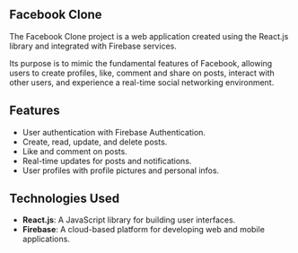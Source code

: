 ## Facebook Clone
The Facebook Clone project is a web application created using the React.js library and integrated with Firebase services.

Its purpose is to mimic the fundamental features of Facebook, allowing users to create profiles, like, comment and share on posts, interact with other users, and experience a real-time social networking environment.

## Features
- User authentication with Firebase Authentication.
- Create, read, update, and delete posts.
- Like and comment on posts.
- Real-time updates for posts and notifications.
- User profiles with profile pictures and personal infos.

## Technologies Used
- **React.js**: A JavaScript library for building user interfaces.
- **Firebase**: A cloud-based platform for developing web and mobile applications.
